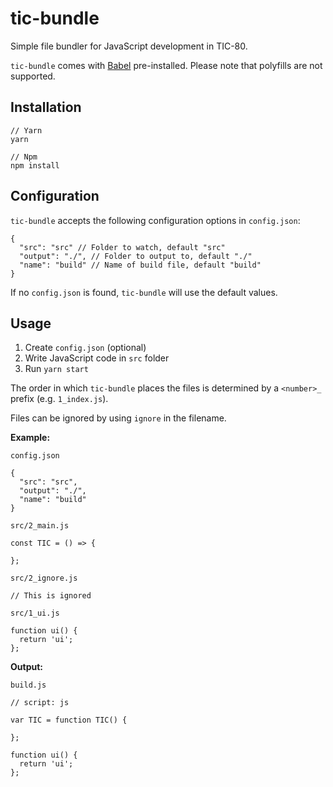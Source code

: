 # tic-bundle

Simple file bundler for JavaScript development in TIC-80.

`tic-bundle` comes with [Babel](https://babeljs.io/docs/en/babel-preset-env) pre-installed. Please note that polyfills are not supported.

## Installation

```
// Yarn
yarn

// Npm
npm install
```

## Configuration

`tic-bundle` accepts the following configuration options in `config.json`:

```
{
  "src": "src" // Folder to watch, default "src"
  "output": "./", // Folder to output to, default "./"
  "name": "build" // Name of build file, default "build"
}
```

If no `config.json` is found, `tic-bundle` will use the default values.

## Usage

1) Create `config.json` (optional)
2) Write JavaScript code in `src` folder
3) Run `yarn start`

The order in which `tic-bundle` places the files is determined by a `<number>_` prefix (e.g. `1_index.js`).

Files can be ignored by using `ignore` in the filename.

<b>Example:</b>

`config.json`

```
{
  "src": "src",
  "output": "./",
  "name": "build"
}
```

`src/2_main.js`

```
const TIC = () => {

};
```

`src/2_ignore.js`

```
// This is ignored
```

`src/1_ui.js`

```
function ui() {
  return 'ui';
};
```

<b>Output:</b>

`build.js`

```
// script: js

var TIC = function TIC() {

};

function ui() {
  return 'ui';
};
```

